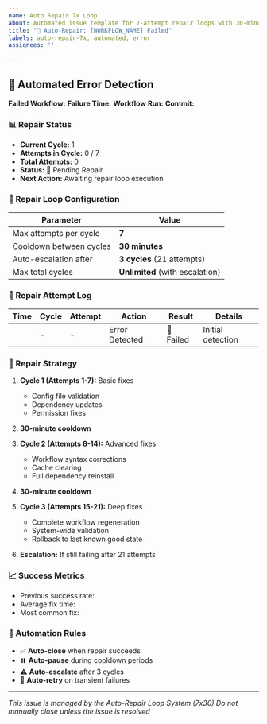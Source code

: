 ```yaml
---
name: Auto Repair 7x Loop
about: Automated issue template for 7-attempt repair loops with 30-minute cooldown
title: "🔧 Auto-Repair: [WORKFLOW_NAME] Failed"
labels: auto-repair-7x, automated, error
assignees: ''

---
```


## 🚨 Automated Error Detection

**Failed Workflow:** <!-- WORKFLOW_NAME -->
**Failure Time:** <!-- TIMESTAMP -->
**Workflow Run:** <!-- WORKFLOW_URL -->
**Commit:** <!-- COMMIT_SHA -->

### 📊 Repair Status

- **Current Cycle:** 1
- **Attempts in Cycle:** 0 / 7
- **Total Attempts:** 0
- **Status:** 🔄 Pending Repair
- **Next Action:** Awaiting repair loop execution

### 🔄 Repair Loop Configuration

| Parameter | Value |
|-----------|-------|
| Max attempts per cycle | **7** |
| Cooldown between cycles | **30 minutes** |
| Auto-escalation after | **3 cycles** (21 attempts) |
| Max total cycles | **Unlimited** (with escalation) |

### 📝 Repair Attempt Log

| Time | Cycle | Attempt | Action | Result | Details |
|------|-------|---------|--------|--------|---------|
| <!-- TIMESTAMP --> | - | - | Error Detected | 🔴 Failed | Initial detection |

### 🔧 Repair Strategy

1. **Cycle 1 (Attempts 1-7):** Basic fixes
   - Config file validation
   - Dependency updates
   - Permission fixes
   
2. **30-minute cooldown**

3. **Cycle 2 (Attempts 8-14):** Advanced fixes
   - Workflow syntax corrections
   - Cache clearing
   - Full dependency reinstall
   
4. **30-minute cooldown**

5. **Cycle 3 (Attempts 15-21):** Deep fixes
   - Complete workflow regeneration
   - System-wide validation
   - Rollback to last known good state

6. **Escalation:** If still failing after 21 attempts

### 📈 Success Metrics

- Previous success rate: <!-- SUCCESS_RATE -->
- Average fix time: <!-- AVG_FIX_TIME -->
- Most common fix: <!-- COMMON_FIX -->

### 🚦 Automation Rules

- ✅ **Auto-close** when repair succeeds
- ⏸️ **Auto-pause** during cooldown periods
- ⚠️ **Auto-escalate** after 3 cycles
- 🔄 **Auto-retry** on transient failures

---
*This issue is managed by the Auto-Repair Loop System (7x30)*
*Do not manually close unless the issue is resolved*